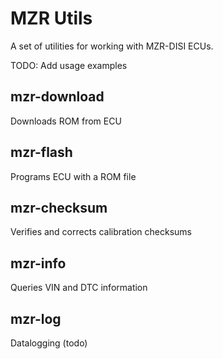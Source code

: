 MZR Utils
=========
A set of utilities for working with MZR-DISI ECUs.

TODO: Add usage examples

## mzr-download
Downloads ROM from ECU


## mzr-flash
Programs ECU with a ROM file

## mzr-checksum
Verifies and corrects calibration checksums

## mzr-info
Queries VIN and DTC information

## mzr-log
Datalogging (todo)